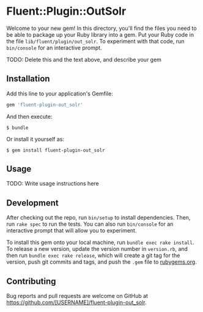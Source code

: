 # Fluent::Plugin::OutSolr

Welcome to your new gem! In this directory, you'll find the files you need to be able to package up your Ruby library into a gem. Put your Ruby code in the file `lib/fluent/plugin/out_solr`. To experiment with that code, run `bin/console` for an interactive prompt.

TODO: Delete this and the text above, and describe your gem

## Installation

Add this line to your application's Gemfile:

```ruby
gem 'fluent-plugin-out_solr'
```

And then execute:

    $ bundle

Or install it yourself as:

    $ gem install fluent-plugin-out_solr

## Usage

TODO: Write usage instructions here

## Development

After checking out the repo, run `bin/setup` to install dependencies. Then, run `rake spec` to run the tests. You can also run `bin/console` for an interactive prompt that will allow you to experiment.

To install this gem onto your local machine, run `bundle exec rake install`. To release a new version, update the version number in `version.rb`, and then run `bundle exec rake release`, which will create a git tag for the version, push git commits and tags, and push the `.gem` file to [rubygems.org](https://rubygems.org).

## Contributing

Bug reports and pull requests are welcome on GitHub at https://github.com/[USERNAME]/fluent-plugin-out_solr.

